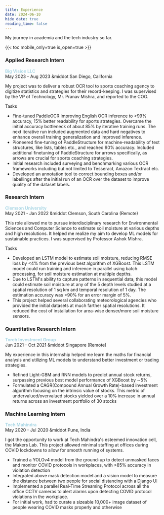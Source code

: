 ```yaml
---
title: Experience
date: 2024-06-10
hide_date: true
reading_time: false
---
```


My journey in academia and the tech industry so far.

{{< toc mobile_only=true is_open=true >}}

### Applied Research Intern
**<span style="color: #ADD8E6;">Big Vision LLC</span>**<br>
May 2023 - Aug 2023 &middot San Diego, California

My project was to deliver a robust OCR tool to sports coaching agency to digitize statistics and strategies for their record-keeping. I was supervised by the VP of Technology, Mr. Pranav Mishra, and reported to the COO.

Tasks

- Fine-tuned PaddleOCR improving English OCR inference to >99% accuracy, 15% better readability for sports strategies. Overcame the initial accuracy bottleneck of about 85% by iterative training runs. The next iterative run included augmented data and hard negatives to enhance overall training generalization and improved inference.
- Pioneered fine-tuning of PaddleStructure for machine-readability of text structures, like lists, tables etc., and reached 90% accuracy. Included additional finetuning of PaddleStructure for arrows specifically, as arrows are crucial for sports coaching strategies.
- Initial research included surveying and benchmarking various OCR frameworks including but not limited to Tesseract, Amazon Textract etc.
- Developed an annotation tool to correct bounding boxes and/or labellings after the initial run of an OCR over the dataset to improve quality of the dataset labels.

### Research Intern
**<span style="color: #ADD8E6;">Clemson University</span>**<br>
May 2021 - Jan 2022 &middot Clemson, South Carolina (Remote)

This role allowed me to pursue interdisciplinary research for Environmental Sciences and Computer Science to estimate soil moisture at various depths and high resolutions. It helped me realize my aim to develop ML models for sustainable practices. I was supervised by Professor Ashok Mishra. 

Tasks 

- Developed an LSTM model to estimate soil moisture, reducing RMSE loss by <4% from the previous best algorithm of XGBoost. This LSTM model could run training and inference in parallel using batch processing, for soil moisture estimation at multiple depths.
- Due to LSTM's ability to capture patterns in sequential data, this model could estimate soil moisture at any of the 5 depth levels studied at a spatial resolution of 1 sq km and temporal resolution of 1 day. The estimation accuracy was >90% for an error margin of 5%.
- This project helped several collaborating meteorological agencies who provided the initial datasets at much farther spatial resolutions. It reduced the cost of installation for area-wise denser/more soil moisture sensors.

### Quantitative Research Intern
**<span style="color: #ADD8E6;">Torch Investment Group</span>**<br>
Jun 2021 - Oct 2021 &middot Singapore (Remote)

My experience in this internship helped me learn the maths for financial analysis and utilizing ML models to understand better investment or trading strategies.

- Refined Light-GBM and RNN models to predict annual stock returns, surpassing previous best model performance of XGBoost by ∼5%
- Formulated a CAGR(Compound Annual Growth Rate)-based investment algorithm focusing on the intrinsic value of stocks. This metric of undervalued/overvalued stocks yielded over a 10% increase in annual returns across an investment portfolio of 30 stocks

### Machine Learning Intern
**<span style="color: #ADD8E6;">Tech Mahindra</span>**<br>
May 2020 - Jul 2020 &middot Pune, India

I got the opportunity to work at Tech Mahindra's esteemed innovation cell, the Makers Lab. This project allowed minimal staffing at offices during COVID lockdowns to allow for smooth running of systems.

- Trained a YOLOv4 model from the ground-up to detect unmasked faces and monitor COVID protocols in workplaces, with >85% accuracy in violation detection
- Integrated above mask detection model and a vision model to measure the distance between two people for social distancing with a Django UI
- Implemented a parallel Real-Time Streaming Protocol across all the office CCTV cameras to alert alarms upon detecting COVID protocol violations in the workplace.
- For initial work, had to curate a sizeable 10,000+ image dataset of people wearing COVID masks properly and otherwise
